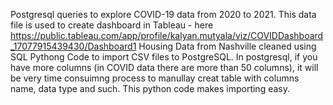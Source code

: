 Postgresql queries to explore COVID-19 data from 2020 to 2021. This data file is used to create dashboard in Tableau - here https://public.tableau.com/app/profile/kalyan.mutyala/viz/COVIDDashboard_17077915439430/Dashboard1
Housing Data from Nashville cleaned using SQL
Pythong Code to import CSV files to PostgreSQL. In postgresql, if you have more columns (in COVID data there are more than 50 columns), it will be very time consuimng process to manullay creat table with columns name, data type and such. This python code makes importing easy. 
